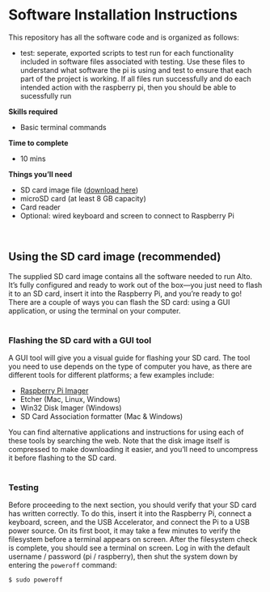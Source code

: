# Software Installation Instructions

This repository has all the software code and is organized as follows:
- test: 
  seperate, exported scripts to test run for each functionality included in software files associated with testing.
  Use these files to understand what software the pi is using and test to ensure that each part of the project is working.
  If all files run successfully and do each intended action with the raspberry pi, then you should be able to sucessfully run 

**Skills required**
- Basic terminal commands

**Time to complete**
- 10 mins

**Things you’ll need**
- SD card image file ([download here]())
- microSD card (at least 8 GB capacity)
- Card reader
- Optional: wired keyboard and screen to connect to Raspberry Pi<br>
<br>

## Using the SD card image (recommended)

The supplied SD card image contains all the software needed to run Alto. It’s fully configured and ready to work out of the box—you just need to flash it to an SD card, insert it into the Raspberry Pi, and you’re ready to go! There are a couple of ways you can flash the SD card: using a GUI application, or using the terminal on your computer.<br>
<br>

### Flashing the SD card with a GUI tool

A GUI tool will give you a visual guide for flashing your SD card. The tool you need to use depends on the type of computer you have, as there are different tools for different platforms; a few examples include:

- [Raspberry Pi Imager](https://www.raspberrypi.org/software/)
- Etcher (Mac, Linux, Windows)
- Win32 Disk Imager (Windows)
- SD Card Association formatter (Mac & Windows)

You can find alternative applications and instructions for using each of these tools by searching the web. Note that the disk image itself is compressed to make downloading it easier, and you’ll need to uncompress it before flashing to the SD card.<br>
<br>


### Testing

Before proceeding to the next section, you should verify that your SD card has written correctly. To do this, insert it into the Raspberry Pi, connect a keyboard, screen, and the USB Accelerator, and connect the Pi to a USB power source. On its first boot, it may take a few minutes to verify the filesystem before a terminal appears on screen. After the filesystem check is complete, you should see a terminal on screen. Log in with the default username / password (pi / raspberry), then shut the system down by entering the ```poweroff``` command:
```
$ sudo poweroff
```
<br>
<!-- ## Setting up from scratch (advanced)

<!-- It’s recommended to use the SD card image if you are setting up Alto for the first time, especially if you are not making any changes to its behaviour. This guide is included to give you an overview of the technical underpinnings of Alto which you can refer to if you wish to modify its code.<br>
<br>

### About the system

At Alto’s heart is a Raspberry Pi Zero and the Edge TPU in the Coral USB Accelerator. The Raspberry Pi Zero runs Raspberry Pi OS. It’s responsible for interfacing with the user’s connected hardware (connected via GPIO), the camera module, and the Edge TPU (connected via USB). The OS starts automatically, and acts as host for the software application that runs Alto.

The system accelerates all ML inferencing (and some of the learning) by delegating ML graph execution to the Edge TPU on the Coral USB Accelerator. The Edge TPU is a machine learning coprocessor that enables low-powered computers like the Raspberry Pi to run advanced ML workloads at a much greater level of performance than if they were run on CPU. All of the ML tasks performed by Alto are done on-device (offline) using the Edge TPU. You can find out more about Coral and the Edge TPU hardware on the [Coral website](https://coral.ai/products/).<br>
<br>

### OS & dependecies

The Raspberry Pi that runs Alto runs on Linux (the example SD card uses Raspbian Stretch Lite); you will need to get an installation image for your chosen OS from the web.<br>
<br>

#### Install using the setup script

This repository contains a setup script which will install all required dependencies and configure the OS to start the Alto software at launch. To use this script, log in to your system and either clone or copy the repo to the device. Change to the ```linux``` directory and run the script:
```
$ cd linux
$ sudo ./setup.sh
```

#### Install manually

1. From a freshly flashed image, install the OS dependencies
```
$ sudo apt-get update
$ sudo apt-get install -y git python3-picamera python3-pigpio python3-rpi.gpio
```

2. Enable the camera
```
$ sudo raspi-config
```

3. To reduce CPU usage, it’s recommended to edit ```/lib/systemd/system/pigpiod.service``` and append ```-s 10``` to the ```ExecStart``` line.

4. Enable ```pigpiod```
```
$ sudo systemctl enable pigpiod
$ sudo systemctl start pigpiod
```

5. Install the EdgeTPU Runtime and Python API
```
$ wget --content-disposition https://github.com/google-coral/edgetpu-platforms/releases/download/v1.9.2/edgetpu_api_1.9.2.tar.gz
$ tar xvf edgetpu_api_1.9.2.tar.gz
$ cd edgetpu_api
$ sudo bash install.sh
$ cd ..
```

6. Clone the Alto repository
```
$ mkdir ~/code
$ cd ~/code
$ git clone https://TODO Alto
```

7. Run the app
```
$ cd ~/code/Alto/app
$ python3 Alto.py
```

## :tada: Woohoo! You've finished this section :tada:


## Next section &#8594; [2.0: Build the electronics](2.0-Build-the-electronics.md)
 -->
